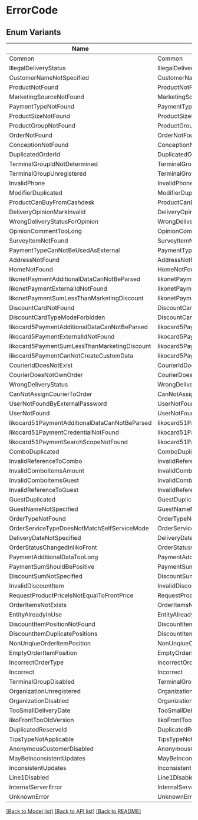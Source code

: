 # ErrorCode

## Enum Variants

| Name | Value |
|---- | -----|
| Common | Common |
| IllegalDeliveryStatus | IllegalDeliveryStatus |
| CustomerNameNotSpecified | CustomerNameNotSpecified |
| ProductNotFound | ProductNotFound |
| MarketingSourceNotFound | MarketingSourceNotFound |
| PaymentTypeNotFound | PaymentTypeNotFound |
| ProductSizeNotFound | ProductSizeNotFound |
| ProductGroupNotFound | ProductGroupNotFound |
| OrderNotFound | OrderNotFound |
| ConceptionNotFound | ConceptionNotFound |
| DuplicatedOrderId | DuplicatedOrderId |
| TerminalGroupIdNotDetermined | TerminalGroupIdNotDetermined |
| TerminalGroupUnregistered | TerminalGroupUnregistered |
| InvalidPhone | InvalidPhone |
| ModifierDuplicated | ModifierDuplicated |
| ProductCanBuyFromCashdesk | ProductCanBuyFromCashdesk |
| DeliveryOpinionMarkInvalid | DeliveryOpinionMarkInvalid |
| WrongDeliveryStatusForOpinion | WrongDeliveryStatusForOpinion |
| OpinionCommentTooLong | OpinionCommentTooLong |
| SurveyItemNotFound | SurveyItemNotFound |
| PaymentTypeCanNotBeUsedAsExternal | PaymentTypeCanNotBeUsedAsExternal |
| AddressNotFound | AddressNotFound |
| HomeNotFound | HomeNotFound |
| IikonetPaymentAdditionalDataCanNotBeParsed | IikonetPaymentAdditionalDataCanNotBeParsed |
| IikonetPaymentExternalIdNotFound | IikonetPaymentExternalIdNotFound |
| IikonetPaymentSumLessThanMarketingDiscount | IikonetPaymentSumLessThanMarketingDiscount |
| DiscountCardNotFound | DiscountCardNotFound |
| DiscountCardTypeModeForbidden | DiscountCardTypeModeForbidden |
| Iikocard5PaymentAdditionalDataCanNotBeParsed | Iikocard5PaymentAdditionalDataCanNotBeParsed |
| Iikocard5PaymentExternalIdNotFound | Iikocard5PaymentExternalIdNotFound |
| Iikocard5PaymentSumLessThanMarketingDiscount | Iikocard5PaymentSumLessThanMarketingDiscount |
| Iikocard5PaymentCanNotCreateCustomData | Iikocard5PaymentCanNotCreateCustomData |
| CourierIdDoesNotExist | CourierIdDoesNotExist |
| CourierDoesNotOwnOrder | CourierDoesNotOwnOrder |
| WrongDeliveryStatus | WrongDeliveryStatus |
| CanNotAssignCourierToOrder | CanNotAssignCourierToOrder |
| UserNotFoundByExternalPassword | UserNotFoundByExternalPassword |
| UserNotFound | UserNotFound |
| Iikocard51PaymentAdditionalDataCanNotBeParsed | Iikocard51PaymentAdditionalDataCanNotBeParsed |
| Iikocard51PaymentCredentialNotFound | Iikocard51PaymentCredentialNotFound |
| Iikocard51PaymentSearchScopeNotFound | Iikocard51PaymentSearchScopeNotFound |
| ComboDuplicated | ComboDuplicated |
| InvalidReferenceToCombo | InvalidReferenceToCombo |
| InvalidComboItemsAmount | InvalidComboItemsAmount |
| InvalidComboItemsGuest | InvalidComboItemsGuest |
| InvalidReferenceToGuest | InvalidReferenceToGuest |
| GuestDuplicated | GuestDuplicated |
| GuestNameNotSpecified | GuestNameNotSpecified |
| OrderTypeNotFound | OrderTypeNotFound |
| OrderServiceTypeDoesNotMatchSelfServiceMode | OrderServiceTypeDoesNotMatchSelfServiceMode |
| DeliveryDateNotSpecified | DeliveryDateNotSpecified |
| OrderStatusChangedInIikoFront | OrderStatusChangedInIikoFront |
| PaymentAdditionalDataTooLong | PaymentAdditionalDataTooLong |
| PaymentSumShouldBePositive | PaymentSumShouldBePositive |
| DiscountSumNotSpecified | DiscountSumNotSpecified |
| InvalidDiscountItem | InvalidDiscountItem |
| RequestProductPriceIsNotEqualToFrontPrice | RequestProductPriceIsNotEqualToFrontPrice |
| OrderItemsNotExists | OrderItemsNotExists |
| EntityAlreadyInUse | EntityAlreadyInUse |
| DiscountItemPositionNotFound | DiscountItemPositionNotFound |
| DiscountItemDuplicatePositions | DiscountItemDuplicatePositions |
| NonUnqiueOrderItemPosition | NonUnqiueOrderItemPosition |
| EmptyOrderItemPosition | EmptyOrderItemPosition |
| IncorrectOrderType | IncorrectOrderType |
| Incorrect | Incorrect |
| TerminalGroupDisabled | TerminalGroupDisabled |
| OrganizationUnregistered | OrganizationUnregistered |
| OrganizationDisabled | OrganizationDisabled |
| TooSmallDeliveryDate | TooSmallDeliveryDate |
| IikoFrontTooOldVersion | IikoFrontTooOldVersion |
| DuplicatedReserveId | DuplicatedReserveId |
| TipsTypeNotApplicable | TipsTypeNotApplicable |
| AnonymousCustomerDisabled | AnonymousCustomerDisabled |
| MayBeInconsistentUpdates | MayBeInconsistentUpdates |
| InconsistentUpdates | InconsistentUpdates |
| Line1Disabled | Line1Disabled |
| InternalServerError | InternalServerError |
| UnknownError | UnknownError |


[[Back to Model list]](../README.md#documentation-for-models) [[Back to API list]](../README.md#documentation-for-api-endpoints) [[Back to README]](../README.md)


